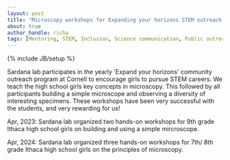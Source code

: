 ```yaml
---
layout: post
title: "Microscopy workshops for Expanding your horizons STEM outreach program"
about: true
author_handle: richa
tags: [Mentoring, STEM, Inclusion, Science communication, Public outrech, Science education]
---
```

{% include JB/setup %}

Sardana lab participates in the yearly 'Expand your horizons' community outreach program at Cornell to encourage girls to pursue STEM careers. We teach the high school girls key concepts in microscopy. This followed by all participants building a simple microscope and observing a diversity of interesting specimens. These workshops have been very successful with the students, and very rewarding for us!

Apr, 2023: Sardana lab organized two hands-on workshops for 9th grade Ithaca high school girls on building and using a simple mircroscope. 

Apr, 2024: Sardana lab organized three hands-on workshops for 7th/ 8th grade Ithaca high school girls on the principles of microscopy. 
